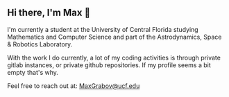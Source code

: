 ## Hi there, I'm Max 👋
I'm currently a student at the University of Central Florida studying Mathematics and Computer Science and part of the Astrodynamics, Space & Robotics Laboratory.

With the work I do currently, a lot of my coding activities is through private gitlab instances, or private github repositories. If my profile seems a bit empty that's why.

Feel free to reach out at: MaxGrabov@ucf.edu
